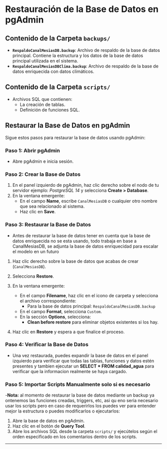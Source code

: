 # Restauración de la Base de Datos en pgAdmin

## **Contenido de la Carpeta `backups/`**
- **`RespaldoCanalMesiasDB.backup`**: Archivo de respaldo de la base de datos principal. Contiene la estructura y los datos de la base de datos principal utilizada en el sistema.
- **`RespaldoCanalMesiasDBClima.backup`**: Archivo de respaldo de la base de datos enriquecida con datos climáticos.

## **Contenido de la Carpeta `scripts/`**
- Archivos SQL que contienen:
  - La creación de tablas.
  - Definición de funciones SQL.

## **Restaurar la Base de Datos en pgAdmin**
Sigue estos pasos para restaurar la base de datos usando pgAdmin:

### **Paso 1: Abrir pgAdmin**
- Abre pgAdmin e inicia sesión.

### **Paso 2: Crear la Base de Datos**
1. En el panel izquierdo de pgAdmin, haz clic derecho sobre el nodo de tu servidor ejemplo: *PostgreSQL 14* y selecciona **Create > Database**.
2. En la ventana emergente:
   - En el campo **Name**, escribe `CanalMesiasDB` o cualquier otro nombre que sea relacionado al sistema.
   - Haz clic en **Save**.

### **Paso 3: Restaurar la Base de Datos**
- Antes de restaurar la base de datos tener en cuenta que la base de datos enriquecida no se esta usando, todo trabaja en base a CanalMesiasDB, se adjunta la base de datos enriquecidad para escalar el modelo en un futuro
1. Haz clic derecho sobre la base de datos que acabas de crear (`CanalMesiasDB`).
2. Selecciona **Restore**.
3. En la ventana emergente:
   - En el campo **Filename**, haz clic en el icono de carpeta y selecciona el archivo correspondiente:
     - Para la base de datos principal: `RespaldoCanalMesiasDB.backup`
   - En el campo **Format**, selecciona `Custom`.
   - En la sección **Options**, selecciona:
     - **Clean before restore** para eliminar objetos existentes si los hay.

4. Haz clic en **Restore** y espera a que finalice el proceso.

### **Paso 4: Verificar la Base de Datos**
- Una vez restaurada, puedes expandir la base de datos en el panel izquierdo para verificar que todas las tablas, funciones y datos estén presentes y tambien ejecutar un **SELECT * FROM calidad_agua** para verificar que la informacion realmente se haya cargado.

### **Paso 5: Importar Scripts Manualmente solo si es necesario**
-**Nota:** al momento de restaurar la base de datos mediante un backup ya ontenemos las funciones creadas, triggers, etc, asi qu eno seria necesario usar los scripts pero en caso de requerirlos los puedes ver para entender mejor la estructura o puedes modificarlos o ejecutarlos: 

1. Abre la base de datos en pgAdmin.
2. Haz clic en el botón de **Query Tool**.
3. Abre los archivos SQL desde la carpeta `scripts/` y ejecútelos según el orden especificado en los comentarios dentro de los scripts.

---

